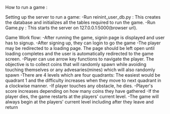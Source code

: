How to run a game :

Setting up the server to run a game:
-Run reinint_user_db.py : This creates the database and initializes all the tables required to run the game.
-Run Game.py : This starts the server on 127.0.0.1:5000(browser url).

Game Work flow:
-After running the game, signin page is displayed and user has to signup.
-After signing up, they can login to go the game
-The player may be redirected to a loading page. The page should be left open until loading completes and the user is automatically redirected to the game screen.
-Player can use arrow key functions to navigate the player. The objective is to collect coins that will randomly spawn while avoiding touching themselves or any advesaries(mines) which will also randomly spawn
-There are 4 levels which are four quadrants: The easiest would be quadrant 1 and the difficulty increases when they move to next quadrant in a clockwise manner. 
-If player touches any obstacle, he dies.
-Player's score increases depending on how many coins they have gathered
-If the player dies, the game restarts at the players' current level.
-The game will always begin at the players' current level including after they leave and return
